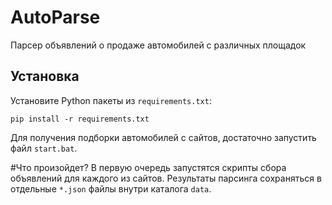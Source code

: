 # AutoParse
Парсер объявлений о продаже автомобилей с различных площадок
## Установка

Установите Python пакеты из `requirements.txt`:

```
pip install -r requirements.txt
```

Для получения подборки автомобилей с сайтов, достаточно запустить файл `start.bat`.

#Что произойдет?
В первую очередь запустятся скрипты сбора объявлений для каждого из сайтов.
Результаты парсинга сохраняться в отдельные `*.json` файлы внутри каталога `data`.

